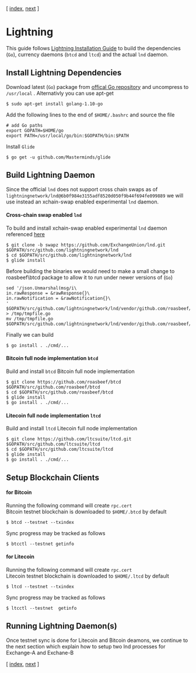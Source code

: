 [ [index](/README.md), [next](/LIGHTNING-01-peers.md) ]

# Lightning
This guide follows [Lightning Installation Guide](https://github.com/lightningnetwork/lnd/blob/master/docs/INSTALL.md) to build the dependencies (`Go`), currency daemons (`btcd` and `ltcd`) and the actual `lnd` daemon.  

## Install Lightning Dependencies
Download latest (`Go`) package from [offical Go repository](https://golang.org/dl/) and uncompress to `/usr/local` .
Alternativly you can use apt-get
```shell
$ sudo apt-get install golang-1.10-go
```

Add the following lines to the end of `$HOME/.bashrc` and source the file 
```shell
# add Go paths
export GOPATH=$HOME/go
export PATH=/usr/local/go/bin:$GOPATH/bin:$PATH
```

Install `Glide`
```shell
$ go get -u github.com/Masterminds/glide
```

## Build Lightning Daemon

Since the official `lnd` does not support cross chain swaps as of `lightningnetwork/lnd@6b0f984e3155adf8520d050f9b44f694fe099889` we will use instead an xchain-swap enabled experimental `lnd` daemon. 

#### Cross-chain swap enabled `lnd`
To build and install xchain-swap enabled experimental `lnd` daemon referenced [here](https://blog.lightning.engineering/announcement/2017/11/16/ln-swap.html)
```shell
$ git clone -b swapz https://github.com/ExchangeUnion/lnd.git $GOPATH/src/github.com/lightningnetwork/lnd
$ cd $GOPATH/src/github.com/lightningnetwork/lnd
$ glide install
```
Before building the binaries we would need to make a small change to roasbeef\btcd package to allow it to run under newer versions of (`Go`)
```shell
sed '/json.Unmarshal(msg/i\
in.rawResponse = &rawResponse{}\
in.rawNotification = &rawNotification{}\
' $GOPATH/src/github.com/lightningnetwork/lnd/vendor/github.com/roasbeef/btcd/rpcclient/infrastructure.go > /tmp/tmpfile.go
mv /tmp/tmpfile.go $GOPATH/src/github.com/lightningnetwork/lnd/vendor/github.com/roasbeef/btcd/rpcclient/infrastructure.go
```
Finally we can build
```shell
$ go install . ./cmd/...
```

#### Bitcoin full node implementation `btcd`
Build and install `btcd` Bitcoin full node implementation
```shell
$ git clone https://github.com/roasbeef/btcd $GOPATH/src/github.com/roasbeef/btcd
$ cd $GOPATH/src/github.com/roasbeef/btcd
$ glide install
$ go install . ./cmd/...
```

#### Litecoin full node implementation `ltcd`
Build and install `ltcd` Litecoin full node implementation
```shell
$ git clone https://github.com/ltcsuite/ltcd.git $GOPATH/src/github.com/ltcsuite/ltcd
$ cd $GOPATH/src/github.com/ltcsuite/ltcd
$ glide install
$ go install . ./cmd/...
```

## Setup Blockchain Clients

#### for Bitcoin
Running the following command will create `rpc.cert`  
Bitcoin testnet blockchain is downloaded to `$HOME/.btcd` by default
```shell
$ btcd --testnet --txindex 
```

Sync progress may be tracked as follows
```shell
$ btcctl --testnet getinfo
```

#### for Litecoin
Running the following command will create `rpc.cert`  
Litecoin testnet blockchain is downloaded to `$HOME/.ltcd` by default
```shell
$ ltcd --testnet --txindex 
```

Sync progress may be tracked as follows
```shell
$ ltcctl --testnet  getinfo
```

## Running Lightning Daemon(s)
Once testnet sync is done for Litecoin and Bitcoin deamons, we continue to the next section which explain how to setup two lnd processes for Exchange-A and Exchane-B

[ [index](/README.md), [next](/LIGHTNING-01-peers.md) ]
